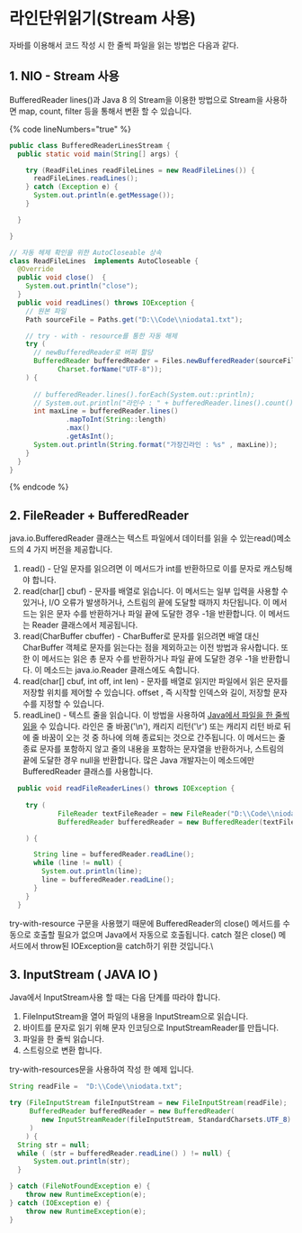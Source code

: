 # 라인단위읽기(Stream 사용)

자바를 이용해서 코드 작성 시 한 줄씩 파일을 읽는 방법은 다음과 같다.

## 1. NIO - Stream 사용

BufferedReader lines()과 Java 8 의 Stream을 이용한 방법으로 Stream을 사용하면 map, count, filter 등을 통해서 변환 할 수 있습니다.

{% code lineNumbers="true" %}
```java
public class BufferedReaderLinesStream {
  public static void main(String[] args) {

    try (ReadFileLines readFileLines = new ReadFileLines()) {
      readFileLines.readLines();
    } catch (Exception e) {
      System.out.println(e.getMessage());
    }

  }

}

// 자동 헤제 확인을 위한 AutoCloseable 상속 
class ReadFileLines  implements AutoCloseable {
  @Override
  public void close()  {
    System.out.println("close");
  }
  public void readLines() throws IOException {
    // 원본 파일
    Path sourceFile = Paths.get("D:\\Code\\niodata1.txt");

    // try - with - resource를 통한 자동 해제 
    try (
      // newBufferedReader로 버퍼 할당 
      BufferedReader bufferedReader = Files.newBufferedReader(sourceFile, 
            Charset.forName("UTF-8"));
    ) {
      
      // bufferedReader.lines().forEach(System.out::println);
      // System.out.println("라인수 : " + bufferedReader.lines().count());
      int maxLine = bufferedReader.lines()
              .mapToInt(String::length)
              .max()
              .getAsInt();
      System.out.println(String.format("가장긴라인 : %s" , maxLine));
    }
  }
}
```
{% endcode %}

## 2. FileReader + BufferedReader

java.io.BufferedReader 클래스는 텍스트 파일에서 데이터를 읽을 수 있는read()메소드의 4 가지 버전을 제공합니다.

1. read() - 단일 문자를 읽으려면 이 메서드가 int를 반환하므로 이를 문자로 캐스팅해야 합니다.
2. read(char\[] cbuf) - 문자를 배열로 읽습니다. 이 메서드는 일부 입력을 사용할 수 있거나, I/O 오류가 발생하거나, 스트림의 끝에 도달할 때까지 차단됩니다. 이 메서드는 읽은 문자 수를 반환하거나 파일 끝에 도달한 경우 -1을 반환합니다. 이 메서드는 Reader 클래스에서 제공됩니다.
3. read(CharBuffer cbuffer) - CharBuffer로 문자를 읽으려면 배열 대신 CharBuffer 객체로 문자를 읽는다는 점을 제외하고는 이전 방법과 유사합니다. 또한 이 메서드는 읽은 총 문자 수를 반환하거나 파일 끝에 도달한 경우 -1을 반환합니다. 이 메소드는 java.io.Reader 클래스에도 속합니다.
4. read(char\[] cbuf, int off, int len) - 문자를 배열로 읽지만 파일에서 읽은 문자를 저장할 위치를 제어할 수 있습니다. offset , 즉 시작할 인덱스와 길이, 저장할 문자 수를 지정할 수 있습니다.
5. readLine() - 텍스트 줄을 읽습니다. 이 방법을 사용하여 [Java에서 파일을 한 줄씩 읽을](https://javarevisited.blogspot.com/2012/07/read-file-line-by-line-java-example-scanner.html) 수 있습니다. 라인은 줄 바꿈('\n'), 캐리지 리턴('\r') 또는 캐리지 리턴 바로 뒤에 줄 바꿈이 오는 것 중 하나에 의해 종료되는 것으로 간주됩니다. 이 메서드는 줄 종료 문자를 포함하지 않고 줄의 내용을 포함하는 문자열을 반환하거나, 스트림의 끝에 도달한 경우 null을 반환합니다. 많은 Java 개발자는이 메소드에만 BufferedReader 클래스를 사용합니다.

```java
  public void readFileReaderLines() throws IOException {
   
    try (
            FileReader textFileReader = new FileReader("D:\\Code\\niodata.txt", Charset.forName("UTF-8"));
            BufferedReader bufferedReader = new BufferedReader(textFileReader );

    ) {

      String line = bufferedReader.readLine();
      while (line != null) {
        System.out.println(line);
        line = bufferedReader.readLine();
      }
    }
  }
```

try-with-resource 구문을 사용했기 때문에 BufferedReader의 close() 메서드를 수동으로 호출할 필요가 없으며 Java에서 자동으로 호출됩니다. catch 절은 close() 메서드에서 throw된 IOException을 catch하기 위한 것입니다.\


## 3. InputStream ( JAVA IO )

Java에서 InputStream사용 할 때는 다음 단계를 따라야 합니다.

1. FileInputStream을 열어 파일의 내용을 InputStream으로 읽습니다.
2. 바이트를 문자로 읽기 위해 문자 인코딩으로 InputStreamReader를 만듭니다.
3. 파일을 한 줄씩 읽습니다.
4. 스트링으로 변환 합니다.

try-with-resources문을 사용하여 작성 한 예제 입니다.

```java
String readFile =  "D:\\Code\\niodata.txt";

try (FileInputStream fileInputStream = new FileInputStream(readFile);
     BufferedReader bufferedReader = new BufferedReader(
        new InputStreamReader(fileInputStream, StandardCharsets.UTF_8)
     )
    ) {
  String str = null;
  while ( (str = bufferedReader.readLine() ) != null) {
      System.out.println(str);
  }

} catch (FileNotFoundException e) {
    throw new RuntimeException(e);
} catch (IOException e) {
    throw new RuntimeException(e);
}
```

